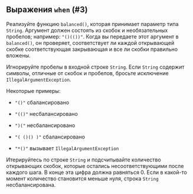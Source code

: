 ## Выражения `when` (#3)

Реализуйте функцию `balanced()`, которая принимает параметр типа `String`. Аргумент должен состоять из скобок и необязательных пробелов; например: `"()(())"`. Когда вы передаете этот аргумент в `balanced()`, он проверяет, соответствует ли каждой открывающей скобке соответствующая закрывающая и все ли скобки правильно вложены.

Игнорируйте пробелы в входной строке `String`. Если `String` содержит символы, отличные от скобок и пробелов, бросьте исключение `IllegalArgumentException`.

Некоторые примеры:

- `"()"` сбалансировано

- `"(()"` несбалансировано

- `")("` несбалансировано

- `"( ()() )"` сбалансировано

- `"*()"` вызывает `IllegalArgumentException`

<div class="hint">

Итерируйтесь по строке `String` и подсчитывайте количество открывающих скобок, которые остались несоответствующими после каждого шага. В конце эта цифра должна равняться 0. Если в какой-то момент количество становится меньше нуля, строка `String` несбалансирована.

</div>